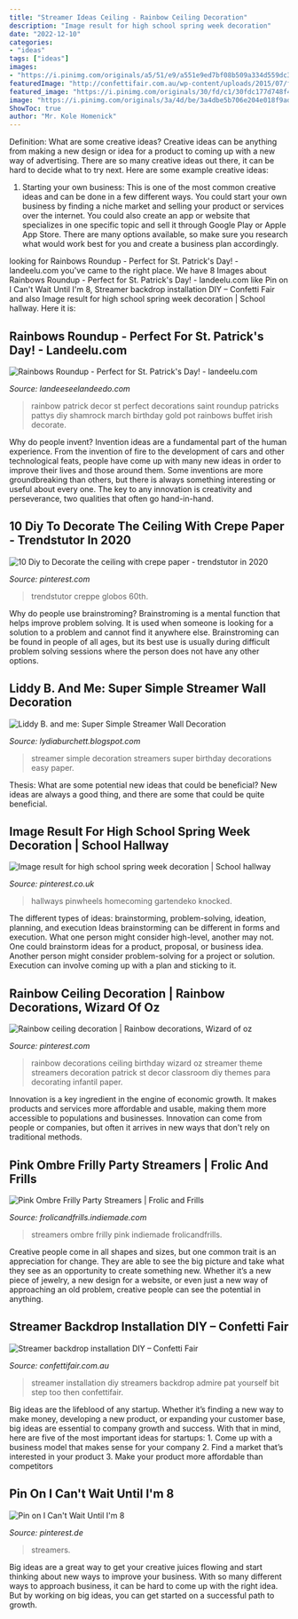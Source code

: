 ```yaml
---
title: "Streamer Ideas Ceiling - Rainbow Ceiling Decoration"
description: "Image result for high school spring week decoration"
date: "2022-12-10"
categories:
- "ideas"
tags: ["ideas"]
images:
- "https://i.pinimg.com/originals/a5/51/e9/a551e9ed7bf08b509a334d559dc3830f.jpg"
featuredImage: "http://confettifair.com.au/wp-content/uploads/2015/07/fullsizerender.jpg"
featured_image: "https://i.pinimg.com/originals/30/fd/c1/30fdc177d748f4d1fa8fec346bd85699.jpg"
image: "https://i.pinimg.com/originals/3a/4d/be/3a4dbe5b706e204e018f9adf81f3e8f3.png"
ShowToc: true
author: "Mr. Kole Homenick"
---
```



Definition: What are some creative ideas?
Creative ideas can be anything from making a new design or idea for a product to coming up with a new way of advertising. There are so many creative ideas out there, it can be hard to decide what to try next. Here are some example creative ideas:
1. Starting your own business: This is one of the most common creative ideas and can be done in a few different ways. You could start your own business by finding a niche market and selling your product or services over the internet. You could also create an app or website that specializes in one specific topic and sell it through Google Play or Apple App Store. There are many options available, so make sure you research what would work best for you and create a business plan accordingly.


	

		
looking for Rainbows Roundup - Perfect for St. Patrick&#039;s Day! - landeelu.com you've came to the right place. We have 8 Images about Rainbows Roundup - Perfect for St. Patrick&#039;s Day! - landeelu.com like Pin on I Can&#039;t Wait Until I&#039;m 8, Streamer backdrop installation DIY – Confetti Fair and also Image result for high school spring week decoration | School hallway. Here it is:
		
    
## Rainbows Roundup - Perfect For St. Patrick&#039;s Day! - Landeelu.com

<img loading=lazy src="http://www.landeeseelandeedo.com/wp-content/uploads/blogger/-I-uPv5nrTCQ/T1ZQ8kk9K8I/AAAAAAAAA70/ULgUMeHakt0/s640/rainbow+decorations.jpg" onerror="this.onerror=null;this.src='https://tse1.mm.bing.net/th?id=OIP.3C4VrAhmV_G2SNmd6RVO8AHaLJ&amp;pid=15.1';" alt="Rainbows Roundup - Perfect for St. Patrick&#039;s Day! - landeelu.com">

_Source: landeeseelandeedo.com_

>rainbow patrick decor st perfect decorations saint roundup patricks pattys diy shamrock march birthday gold pot rainbows buffet irish decorate. 

	

Why do people invent?
Invention ideas are a fundamental part of the human experience. From the invention of fire to the development of cars and other technological feats, people have come up with many new ideas in order to improve their lives and those around them. Some inventions are more groundbreaking than others, but there is always something interesting or useful about every one. The key to any innovation is creativity and perseverance, two qualities that often go hand-in-hand.

    
## 10 Diy To Decorate The Ceiling With Crepe Paper - Trendstutor In 2020

<img loading=lazy src="https://i.pinimg.com/originals/3a/4d/be/3a4dbe5b706e204e018f9adf81f3e8f3.png" onerror="this.onerror=null;this.src='https://tse2.mm.bing.net/th?id=OIP.nsYGGVepPI0Y6nWeOcPEmgAAAA&amp;pid=15.1';" alt="10 Diy to Decorate the ceiling with crepe paper - trendstutor in 2020">

_Source: pinterest.com_

>trendstutor creppe globos 60th. 

	

Why do people use brainstroming?
Brainstroming is a mental function that helps improve problem solving. It is used when someone is looking for a solution to a problem and cannot find it anywhere else. Brainstroming can be found in people of all ages, but its best use is usually during difficult problem solving sessions where the person does not have any other options.

    
## Liddy B. And Me: Super Simple Streamer Wall Decoration

<img loading=lazy src="https://4.bp.blogspot.com/-bYsoW7ijG1k/Thg1B8bRxDI/AAAAAAAAEaM/tZ5y85S2PBI/s1600/Birthday+2011+059.jpg" onerror="this.onerror=null;this.src='https://tse3.mm.bing.net/th?id=OIP.ThPA2tV_5Y3VdqqxunEufAHaJ4&amp;pid=15.1';" alt="Liddy B. and me: Super Simple Streamer Wall Decoration">

_Source: lydiaburchett.blogspot.com_

>streamer simple decoration streamers super birthday decorations easy paper. 

	

Thesis: What are some potential new ideas that could be beneficial?
New ideas are always a good thing, and there are some that could be quite beneficial.

    
## Image Result For High School Spring Week Decoration | School Hallway

<img loading=lazy src="https://i.pinimg.com/originals/76/7e/53/767e53e95f2524b8566bb15b548858a0.jpg" onerror="this.onerror=null;this.src='https://tse2.mm.bing.net/th?id=OIP.CC8zwtdPGqwYqP1CSvg9qQHaJ6&amp;pid=15.1';" alt="Image result for high school spring week decoration | School hallway">

_Source: pinterest.co.uk_

>hallways pinwheels homecoming gartendeko knocked. 

	

The different types of ideas: brainstorming, problem-solving, ideation, planning, and execution
Ideas brainstorming can be different in forms and execution. What one person might consider high-level, another may not. One could brainstorm ideas for a product, proposal, or business idea. Another person might consider problem-solving for a project or solution. Execution can involve coming up with a plan and sticking to it.

    
## Rainbow Ceiling Decoration | Rainbow Decorations, Wizard Of Oz

<img loading=lazy src="https://i.pinimg.com/originals/30/fd/c1/30fdc177d748f4d1fa8fec346bd85699.jpg" onerror="this.onerror=null;this.src='https://tse1.mm.bing.net/th?id=OIP.ZrjhoWb4Na3VRmWjF8CY8AHaE7&amp;pid=15.1';" alt="Rainbow ceiling decoration | Rainbow decorations, Wizard of oz">

_Source: pinterest.com_

>rainbow decorations ceiling birthday wizard oz streamer theme streamers decoration patrick st decor classroom diy themes para decorating infantil paper. 

	

Innovation is a key ingredient in the engine of economic growth. It makes products and services more affordable and usable, making them more accessible to populations and businesses. Innovation can come from people or companies, but often it arrives in new ways that don't rely on traditional methods.

    
## Pink Ombre Frilly Party Streamers | Frolic And Frills

<img loading=lazy src="http://frolicandfrills.indiemade.com/sites/frolicandfrills.indiemade.com/files/imagecache/im_clientsite_product_zoom/438a160b0b1f61d5a2c557ad81f67c92_0.jpg" onerror="this.onerror=null;this.src='https://tse4.mm.bing.net/th?id=OIP.-imnWXhVEGoBBo4nN3RZogHaLG&amp;pid=15.1';" alt="Pink Ombre Frilly Party Streamers | Frolic and Frills">

_Source: frolicandfrills.indiemade.com_

>streamers ombre frilly pink indiemade frolicandfrills. 

	

Creative people come in all shapes and sizes, but one common trait is an appreciation for change. They are able to see the big picture and take what they see as an opportunity to create something new. Whether it’s a new piece of jewelry, a new design for a website, or even just a new way of approaching an old problem, creative people can see the potential in anything.

    
## Streamer Backdrop Installation DIY – Confetti Fair

<img loading=lazy src="http://confettifair.com.au/wp-content/uploads/2015/07/fullsizerender.jpg" onerror="this.onerror=null;this.src='https://tse4.mm.bing.net/th?id=OIP.5HXqLC5vb-AqjrGx-srTUQEsDU&amp;pid=15.1';" alt="Streamer backdrop installation DIY – Confetti Fair">

_Source: confettifair.com.au_

>streamer installation diy streamers backdrop admire pat yourself bit step too then confettifair. 

	

Big ideas are the lifeblood of any startup. Whether it’s finding a new way to make money, developing a new product, or expanding your customer base, big ideas are essential to company growth and success. With that in mind, here are five of the most important ideas for startups: 1. Come up with a business model that makes sense for your company 2. Find a market that’s interested in your product 3. Make your product more affordable than competitors 
    
## Pin On I Can&#039;t Wait Until I&#039;m 8

<img loading=lazy src="https://i.pinimg.com/originals/a5/51/e9/a551e9ed7bf08b509a334d559dc3830f.jpg" onerror="this.onerror=null;this.src='https://tse3.mm.bing.net/th?id=OIP.-QfUYosA-AniHjmyN_68VwHaE8&amp;pid=15.1';" alt="Pin on I Can&#039;t Wait Until I&#039;m 8">

_Source: pinterest.de_

>streamers. 

	

Big ideas are a great way to get your creative juices flowing and start thinking about new ways to improve your business. With so many different ways to approach business, it can be hard to come up with the right idea. But by working on big ideas, you can get started on a successful path to growth.

